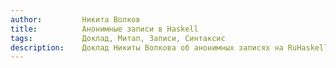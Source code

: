 ```yaml
---
author:         Никита Волков
title:          Анонимные записи в Haskell
tags:           Доклад, Митап, Записи, Синтаксис
description:    Доклад Никиты Волкова об анонимных записях на RuHaskell.Meetup 2015 Summer.
---
```

